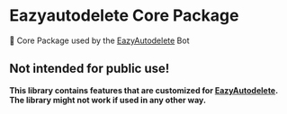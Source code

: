 # Eazyautodelete Core Package
🧰 Core Package used by the [EazyAutodelete](https://eazyautodelete.xyz/?utm_source=github&utm_medium=core) Bot

## Not intended for public use!
**This library contains features that are customized for [EazyAutodelete](https://eazyautodelete.xyz/?utm_source=github&utm_medium=core).**
**The library might not work if used in any other way.**